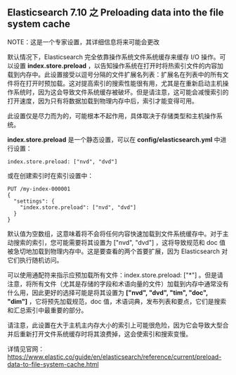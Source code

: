 ## Elasticsearch 7.10 之 Preloading data into the file system cache

NOTE：这是一个专家设置，其详细信息将来可能会更改

默认情况下，Elasticsearch 完全依靠操作系统文件系统缓存来缓存 I/O 操作。可以设置 **index.store.preload** ，以告知操作系统在打开时将热索引文件的内容加载到内存中。此设置接受以逗号分隔的文件扩展名列表：扩展名在列表中的所有文件将在打开时预加载。这对提高索引的搜索性能很有用，尤其是在重新启动主机操作系统时，因为这会导致文件系统缓存被破坏。但是请注意，这可能会减慢索引的打开速度，因为只有将数据加载到物理内存中后，索引才能变得可用。

此设置仅是尽力而为的，可能根本不起作用，具体取决于存储类型和主机操作系统。

**index.store.preload** 是一个静态设置，可以在 **config/elasticsearch.yml** 中进行设置：

	index.store.preload: ["nvd", "dvd"]
或在创建索引时在索引设置中：

	PUT /my-index-000001
	{
	  "settings": {
	    "index.store.preload": ["nvd", "dvd"]
	  }
	}
 
默认值为空数组，这意味着将不会将任何内容快速加载到文件系统缓存中。对于主动搜索的索引，您可能需要将其设置为 ["nvd", "dvd"] ，这将导致规范和 doc 值被急切地加载到物理内存中。这是要查看的两个首要扩展，因为 Elasticsearch 对它们执行随机访问。

可以使用通配符来指示应预加载所有文件：index.store.preload: ["*"] 。但是请注意，将所有文件（尤其是存储的字段和术语向量的文件）加载到内存中通常没有什么用，因此更好的选择可能是将其设置为 **["nvd", "dvd", "tim", "doc", "dim"]** ，它将预先加载规范，doc 值，术语词典，发布列表和要点，它们是搜索和汇总索引中最重要的部分。

请注意，此设置在大于主机主内存大小的索引上可能很危险，因为它会导致大型合并后重新打开文件系统缓存时将其浪费掉，这会使索引和搜索变慢。

详情见官网：https://www.elastic.co/guide/en/elasticsearch/reference/current/preload-data-to-file-system-cache.html
